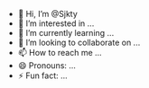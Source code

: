- 👋 Hi, I’m @Sjkty
- 👀 I’m interested in ...
- 🌱 I’m currently learning ...
- 💞️ I’m looking to collaborate on ...
- 📫 How to reach me ...
- 😄 Pronouns: ...
- ⚡ Fun fact: ...

<!---
Sjkty/Sjkty is a ✨ special ✨ repository because its `README.md` (this file) appears on your GitHub profile.
You can click the Preview link to take a look at your changes.
--->
